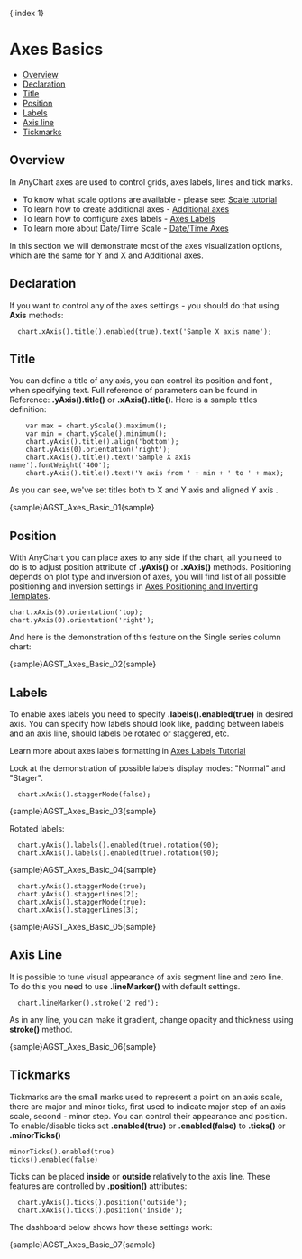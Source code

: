 {:index 1}
# Axes Basics

* [Overview](#overview)
* [Declaration](#declaration)
* [Title](#title)
* [Position](#position)
* [Labels](#labels)
* [Axis line](#axis_line)
* [Tickmarks](#tickmarks)

## Overview

In AnyChart axes are used to control grids, axes labels, lines and tick marks.
   
* To know what scale options are available - please see: [Scale tutorial](Scales)
* To learn how to create additional axes - [Additional axes](Additional_Axis)
* To learn how to configure axes labels - [Axes Labels](Axes_Labels_Formatting)
* To learn more about Date/Time Scale - [Date/Time Axes](Date_Time_Axes)

In this section we will demonstrate most of the axes visualization options, which are the same for Y and X and Additional axes.

## Declaration

If you want to control any of the axes settings - you should do that using **Axis** methods:

```
  chart.xAxis().title().enabled(true).text('Sample X axis name');
```

## Title

You can define a title of any axis, you can control its position and font <!--and use keywords-->, when specifying text. Full reference of parameters can be found in Reference: **.yAxis().title()** or **.xAxis().title()**. Here is a sample titles definition:

```
    var max = chart.yScale().maximum();
    var min = chart.yScale().minimum();
    chart.yAxis().title().align('bottom');
    chart.yAxis(0).orientation('right');
    chart.xAxis().title().text('Sample X axis name').fontWeight('400');
    chart.yAxis().title().text('Y axis from ' + min + ' to ' + max);
```

As you can see, we've set titles both to X and Y axis <!--made X axis title bold-->and aligned Y axis <!--and used {%DataPlotYMax} and %DataPlotYMin keywords-->.

<!--Full reference of available keywords is available in the end of this article: Keywords reference.

General formatting questions are answered in Text Formatting and Keywords section.

Learn how to format keywords in Number Formatting section.-->

{sample}AGST\_Axes\_Basic\_01{sample}

## Position

With AnyChart you can place axes to any side if the chart, all you need to do is to adjust position attribute of **.yAxis()** or **.xAxis()** methods. Positioning depends on plot type and inversion of axes, you will find list of all possible positioning and inversion settings in [Axes Positioning and Inverting Templates](Axes-Positioning).

```
chart.xAxis(0).orientation('top);
chart.yAxis(0).orientation('right');
```

And here is the demonstration of this feature on the Single series column chart:

{sample}AGST\_Axes\_Basic\_02{sample}

## Labels

To enable axes labels you need to specify **.labels().enabled(true)** in desired axis. You can specify how labels should look like, padding between labels and an axis line, should labels be rotated or staggered, etc.

Learn more about axes labels formatting in [Axes Labels Tutorial](Axes_Labels_Tutorial)

Look at the demonstration of possible labels display modes: "Normal" and "Stager".

```
  chart.xAxis().staggerMode(false);
```

{sample}AGST\_Axes\_Basic\_03{sample}

Rotated labels:

```
  chart.yAxis().labels().enabled(true).rotation(90);
  chart.xAxis().labels().enabled(true).rotation(90);
```

{sample}AGST\_Axes\_Basic\_04{sample}

```  
  chart.yAxis().staggerMode(true);
  chart.yAxis().staggerLines(2);
  chart.xAxis().staggerMode(true);
  chart.xAxis().staggerLines(3);
```

{sample}AGST\_Axes\_Basic\_05{sample}

## Axis Line

It is possible to tune visual appearance of axis segment line and zero line. To do this you need to use **.lineMarker()** with default settings.

```
  chart.lineMarker().stroke('2 red');    
```

As in any line, you can make it gradient, change opacity and thickness using **stroke()** method. <!--[Link in need]Read more about lines in [Borders and Lines](Lines-Border-Settings):[/link]-->

{sample}AGST\_Axes\_Basic\_06{sample}

## Tickmarks

Tickmarks are the small marks used to represent a point on an axis scale, there are major and minor ticks, first used to indicate major step of an axis scale, second - minor step. You can control their appearance and position. To enable/disable ticks set **.enabled(true)** or **.enabled(false)** to **.ticks()** or **.minorTicks()**

```
minorTicks().enabled(true)
ticks().enabled(false)
```

Ticks can be placed **inside** or **outside** relatively to the axis line. These features are controlled by **.position()** attributes:

```
  chart.yAxis().ticks().position('outside');
  chart.xAxis().ticks().position('inside');
```

The dashboard below shows how these settings work:

{sample}AGST\_Axes\_Basic\_07{sample}

